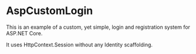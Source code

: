 # AspCustomLogin


This is an example of a custom, yet simple, login and registration system for ASP.NET Core.

It uses HttpContext.Session without any Identity scaffolding.
